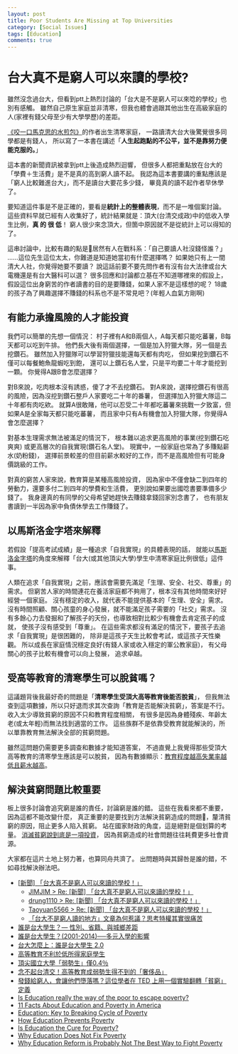 ```yaml
---
layout: post
title: Poor Students Are Missing at Top Universities
category: [Social Issues]
tags: [Education]
comments: true
---
```

# 台大真不是窮人可以來讀的學校?
雖然沒念過台大，但看到ptt上熱烈討論的「台大是不是窮人可以來唸的學校」也別有感觸。
雖然自己原生家庭並非清寒，但我也體會過跟其他出生在高級家庭的人(家裡有錢父母至少有大學學歷)的差距。

<!--read more-->

[《咬一口馬克思的水煎包》]((http://www.books.com.tw/products/0010765505))的作者出生清寒家庭，
一路讀清大台大後驚覺很多同學都是有錢人，
所以寫了一本書在講述「**人生起跑點的不公平，並不是靠努力便能克服的。**」

這本書的新聞資訊被拿到ptt上後造成熱烈迴響，
但很多人都把重點放在台大的「學費＋生活費」是不是真的高到窮人讀不起。
我認為這本書要講的重點應該是「窮人比較難進台大」，而不是讀台大要花多少錢，
畢竟真的讀不起作者早休學了。

要知道這件事是不是正確的，要看是**統計上的整體表現**，而不是一堆個案討論。
這些資料早就已經有人收集好了，統計結果就是：頂大(台清交成政)中的低收入學生比例，**真 的 很 低**！
窮人很少來念頂大，但箇中原因就不是從統計上可以得知的了。

這串討論中，比較有趣的點是居然有人在戰科系：「自己要讀人社沒錢怪誰？」
......這位先生這位太太，你難道是知道她當初有什麼選擇嗎？
如果她只有上一間清大人社，你覺得她要不要讀？
說這話前要不要先問作者有沒有台大法律或台大電機還是有台大醫科可以選？
很多回應和討論都立基在不知道哪裡來的假設上，
假設這位出身窮苦的作者讀書的目的是要賺錢，如果人家不是這樣想的呢？
18歲的孩子為了興趣選擇不賺錢的科系也不是不常見吧？(年輕人血氣方剛啊)

## 有能力承擔風險的人才能投資

我們可以簡單的先想一個情況：
村子裡有A和B兩個人，A每天都只能吃蕃薯，B每天都可以吃到牛排。
他們長大後有兩個選擇，一個是加入狩獵大隊，另一個是去挖鑽石。
雖然加入狩獵隊可以學習狩獵技能還每天都有肉吃，
但如果挖到鑽石不僅可以每餐鮑魚龍蝦吃到飽，
還可以上鑽石名人堂，只是平均要二十年才能挖到一顆。
你覺得A跟B會怎麼選擇？

對B來說，吃肉根本沒有誘惑，傻了才不去挖鑽石。
對A來說，選擇挖鑽石有很高的風險，因為沒挖到鑽石整戶人家要吃二十年的番薯，
但選擇加入狩獵大隊這二十年都有肉吃欸。
就算A很敢賭，他可以忍受二十年都吃蕃薯來挑戰一夕致富，但如果A是全家每天都只能吃蕃薯，
而且家中只有A有機會加入狩獵大隊，你覺得A會怎麼選擇？

對基本生理需求無法被滿足的情況下，
根本難以追求更高風險的事業(挖到鑽石吃爽爽)
或更高層次的自我實現(鑽石名人堂)。
現實中，一般家庭也常為了多賺點薪水(奶粉錢)，
選擇前景較差的但目前薪水較好的工作，而不是高風險但有可能身價跳級的工作。

對真的窮苦人家來說，教育算是某種高風險投資，
因為家中不僅會缺二到四年的勞動力，還要多付二到四年的學費和生活費，
更別說如果要出國唸書要準備多少錢了。
我身邊真的有同學的父母希望她趕快去賺錢拿錢回家別念書了，
也有朋友書讀到一半因為家中負債休學去工作賺錢了。

## 以馬斯洛金字塔來解釋

若假設「提高考試成績」是一種追求「自我實現」的具體表現的話，
就能以[馬斯洛金字塔](https://zh.wikipedia.org/wiki/%E9%9C%80%E6%B1%82%E5%B1%82%E6%AC%A1%E7%90%86%E8%AE%BA)的角度來解釋「台大(或其他頂尖大學)學生中清寒家庭比例很低」這件事。

人類在追求「自我實現」之前，應該會需要先滿足「生理、安全、社交、尊重」的需求。
但窮苦人家的時間連花在養活家庭都不夠用了，根本沒有其他時間來好好經營一個家庭。
沒有穩定的收入，就代表不能提供基本的「生理、安全」需求。
沒有時間照顧、關心孩童的身心發展，就不能滿足孩子需要的「社交」需求。
沒有多餘心力去發掘和了解孩子的天份，也導致相對比較少有機會去肯定孩子的成就，
使孩子沒有感受到「尊重」。
在這些需求都沒有滿足的情況下，要孩子去追求「自我實現」是很困難的，
除非是這孩子天生比較會考試，或這孩子天性樂觀。
所以成長在家庭情況穩定良好(有錢人家或收入穩定的軍公教家庭)，
有父母關心的孩子比較有機會可以向上發展，
追求卓越。

## 受高等教育的清寒學生可以脫貧嗎？

這議題背後我最好奇的問題是「**清寒學生受頂大高等教育後能否脫貧**」，
但我無法查到這項數據，所以只好退而求其次查詢「教育是否能解決貧窮」，答案是不行。
收入太少導致貧窮的原因不只和教育程度相關，
有很多是因為身體殘疾、年齡太老(或太年輕)而無法找到適當的工作。
這些族群不是依靠受教育就能解決的，所以單靠教育無法解決全部的貧窮問題。

雖然這問題仍需要更多調查和數據才能知道答案，
不過直覺上我覺得那些受頂大高等教育的清寒學生應該是可以脫貧，
因為有數據顯示：[教育程度越高失業率越低且薪水越高](https://www.bls.gov/emp/ep_chart_001.htm)。

## 解決貧窮問題比較重要

板上很多討論會追究窮是誰的責任，討論窮是誰的錯。
這些在我看來都不重要，因為這都不能改變什麼，
真正重要的是要找到方法解決貧窮造成的問題，釐清貧窮的原因，阻止更多人陷入貧窮。
站在國家財政的角度，這是絕對是個划算的考量。
[消滅貧窮說到底是一項投資](https://www.youtube.com/watch?v=aIL_Y9g7Tg0)，
因為貧窮造成的社會問題往往耗費更多社會資源。

大家都在這片土地上努力著，也算同舟共濟了。
出問題時與其歸咎是誰的錯，不如尋找解決辦法吧。

- [[新聞] 「台大真不是窮人可以來讀的學校！」](https://disp.cc/b/163-anFU)
  - [JIMJIM > Re: [新聞] 「台大真不是窮人可以來讀的學校！」](https://disp.cc/b/163-anLD)
  - [drung1110 > Re: [新聞] 「台大真不是窮人可以來讀的學校！」](https://www.ptt.cc/bbs/Gossiping/M.1513770984.A.0AE.html)
  - [Taoyuan5566 > Re: [新聞] 「台大真不是窮人可以來讀的學校！」](https://www.ptt.cc/bbs/Gossiping/M.1513701675.A.7E7.html)
  - [「台大不是窮人讀的地方」文章為何惹議？思考特權其實很痛苦](https://womany.net/read/article/15109)
- [誰是台大學生？— 性別、省籍、與城鄉差距](http://homepage.ntu.edu.tw/~luohm/NTU.pdf)
- [誰是台大學生？(2001-2014)──多元入學的影響](http://www.econ.ntu.edu.tw/ter/new/data/new/forthcoming/104-014.pdf)
- [台大怎麼上：誰是台大學生 2.0](https://talkecon.com/ntu_admission/)
- [高等教育不利於低所得家庭學生](https://sm1215blog.wordpress.com/2014/07/31/%E9%99%B3%E6%AD%A3%E6%98%8C/)
- [頂尖國立大學「弱勢生」僅0.4％](https://www.ettoday.net/news/20131118/297374.htm)
- [念不起台清交！高等教育成弱勢生得不到的「奢侈品」](https://www.thenewslens.com/article/16598)
- [發錢給窮人，會讓他們墮落嗎？這位學者在 TED 上用一個實驗翻轉「貧窮」定義](https://buzzorange.com/2017/07/25/why-the-poor-is-poor/)
- [Is Education really the way of the poor to escape poverty?](https://www.researchgate.net/post/Is_Education_really_the_way_of_the_poor_to_escape_poverty)
- [11 Facts About Education and Poverty in America](https://www.dosomething.org/us/facts/11-facts-about-education-and-poverty-america)
- [Education: Key to Breaking Cycle of Poverty](https://www.huffingtonpost.com/gloria-bonilla-santiago/education-key-to-breaking_b_14369716.html)
- [How Education Prevents Poverty](https://borgenproject.org/education-prevents-poverty/)
- [Is Education the Cure for Poverty?](http://prospect.org/article/education-cure-poverty)
- [Why Education Does Not Fix Poverty](http://www.demos.org/blog/12/2/15/why-education-does-not-fix-poverty)
- [Why Education Reform is Probably Not The Best Way to Fight Poverty](http://paul-bruno.com/2014/04/why-education-reform-is-probably-not-the-best-way-to-fight-poverty/)
